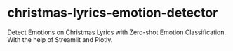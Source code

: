 # christmas-lyrics-emotion-detector
Detect Emotions on Christmas Lyrics with Zero-shot Emotion Classification. With the help of Streamlit and Plotly.
